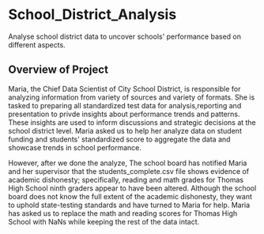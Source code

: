 # School_District_Analysis
Analyse school district data to uncover schools' performance based on different aspects.
## Overview of Project
Maria, the Chief Data Scientist of City School District, is responsible for analyzing information from variety of sources and variety of formats. She is tasked 
to preparing all standardized test data for analysis,reporting and presentation to privde insights about performance trends and patterns. These insights are 
used to inform discussions and strategic decisions at the school district level. Maria asked us to help her analyze data on student funding and students' 
standardized score to aggregate the data and showcase trends in school performance.

However, after we done the analyze, The school board has notified Maria and her supervisor that the students_complete.csv file shows evidence of academic dishonesty;
specifically, reading and math grades for Thomas High School ninth graders appear to have been altered. Although the school board does not know the full extent of 
the academic dishonesty, they want to uphold state-testing standards and have turned to Maria for help. Maria has asked us to replace the math and reading scores for Thomas High School with NaNs while keeping the rest of the data intact.
